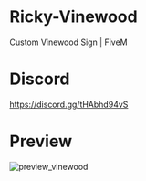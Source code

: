 # Ricky-Vinewood
Custom Vinewood Sign | FiveM

# Discord
https://discord.gg/tHAbhd94vS

# Preview
![preview_vinewood](https://github.com/R1CKY6/Ricky-Vinewood/assets/100082886/c6f677b3-cc63-49c9-b3f0-18f28eff76d3)
